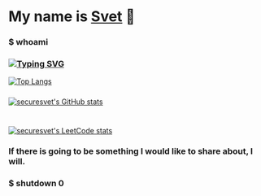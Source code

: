 # My name is <a href="http://www.mursvet.ru">Svet</a> 👋
### $ whoami
### [![Typing SVG](https://readme-typing-svg.herokuapp.com?color=%2336BCF7&lines=$+Computer+Security+student)](https://git.io/typing-svg)
[![Top Langs](https://github-readme-stats.vercel.app/api/top-langs/?username=securesvet)](https://github.com/securesvet/github-readme-stats)
###
[![securesvet's GitHub stats](https://github-readme-stats.vercel.app/api?username=securesvet)](https://github.com/securesvet/github-readme-stats)
#
[![securesvet's LeetCode stats](https://leetcode-stats-six.vercel.app/api?username=securesvet)](https://github.com/securesvet/leetcode-stats)
### If there is going to be something I would like to share about, I will.
### $ shutdown 0
